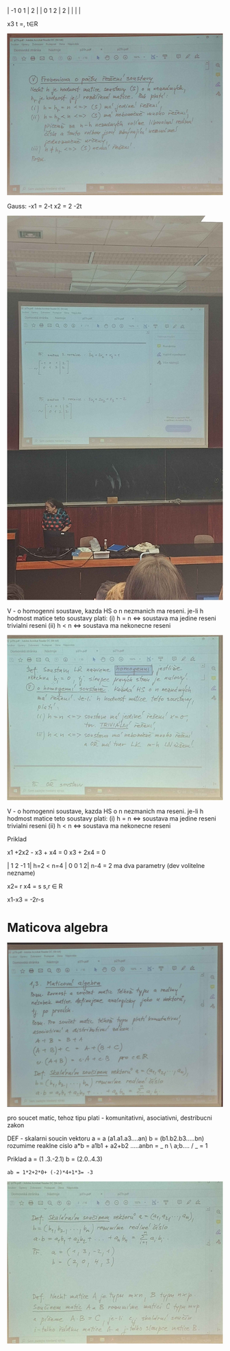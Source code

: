 
| -1 0 1 | 2 |
| 0  1 2 | 2 |
|        |   |


x3 t =, t∈R

<img src="./img/L3-1.jpg" width=600>

Gauss: -x1 = 2-t
        x2 = 2 -2t

<img src="./img/L3-2.jpg" width=600>


V - o homogenni soustave, kazda HS o n nezmanich ma reseni. je-li h hodmost matice teto soustavy plati:
    (i) h = n <=> soustava ma jedine reseni 
                trivialni reseni
    (ii) h < n <=> soustava ma nekonecne reseni
    


<img src="./img/L3-3.jpg" width=600>

V - o homogenni soustave, kazda HS o n nezmanich ma reseni. je-li h hodmost matice teto soustavy plati:
    (i) h = n <=> soustava ma jedine reseni 
                trivialni reseni
    (ii) h < n <=> soustava ma nekonecne reseni


Priklad

x1 +2x2 - x3 + x4 = 0
          x3 + 2x4 = 0

| 1 2 -1 1|     h=2 < n=4
| 0 0  1 2|     n-4 = 2 ma dva parametry (dev volitelne nezname)

x2= r 
x4 = s  s,r  ∈ R

x1-x3 = -2r-s

<h1>Maticova algebra</h1>

<img src="./img/L3-4.jpg">

pro soucet matic, tehoz tipu plati
    - komunitativni, asociativni, destribucni zakon


DEF - skalarni soucin vektoru a =  a (a1.a1.a3....an)
b = (b1.b2.b3.....bn) rozumime reaklne cislo
a*b = a1b1 + a2+b2 .....anbn =   _ n
                                \       a;b....
                                /
                                _ = 1

                            
Priklad
    a = (1 .3.-2.1)
    b = (2.0..4.3)

    ab = 1*2+2*0+ (-2)*4+1*3= -3



<img src="./img/L3-5.jpg">
